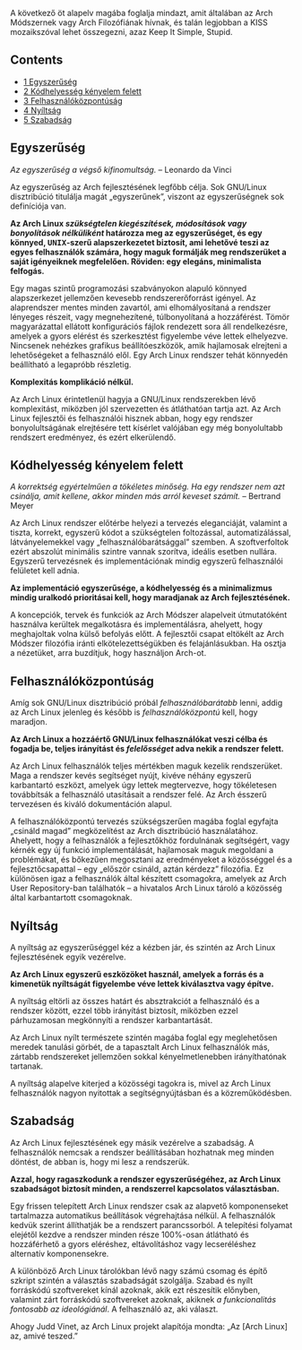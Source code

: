 A következő öt alapelv magába foglalja mindazt, amit általában az Arch Módszernek vagy Arch Filozófiának hívnak, és talán legjobban a KISS mozaikszóval lehet összegezni, azaz Keep It Simple, Stupid.

## Contents

*   [1 Egyszerűség](#Egyszer.C5.B1s.C3.A9g)
*   [2 Kódhelyesség kényelem felett](#K.C3.B3dhelyess.C3.A9g_k.C3.A9nyelem_felett)
*   [3 Felhasználóközpontúság](#Felhaszn.C3.A1l.C3.B3k.C3.B6zpont.C3.BAs.C3.A1g)
*   [4 Nyíltság](#Ny.C3.ADlts.C3.A1g)
*   [5 Szabadság](#Szabads.C3.A1g)

## Egyszerűség

_Az egyszerűség a végső kifinomultság._ – Leonardo da Vinci

Az egyszerűség az Arch fejlesztésének legfőbb célja. Sok GNU/Linux disztribúció titulálja magát „egyszerűnek”, viszont az egyszerűségnek sok definíciója van.

**Az Arch Linux _szükségtelen kiegészítések, módosítások vagy bonyolítások nélküliként_ határozza meg az egyszerűséget, és egy könnyed, <tt>UNIX</tt>-szerű alapszerkezetet biztosít, ami lehetővé teszi az egyes felhasználók számára, hogy maguk formálják meg rendszerüket a saját igényeiknek megfelelően. Röviden: egy elegáns, minimalista felfogás.**

Egy magas szintű programozási szabványokon alapuló könnyed alapszerkezet jellemzően kevesebb rendszererőforrást igényel. Az alaprendszer mentes minden zavartól, ami elhomályosítaná a rendszer lényeges részeit, vagy megnehezítené, túlbonyolítaná a hozzáférést. Tömör magyarázattal ellátott konfigurációs fájlok rendezett sora áll rendelkezésre, amelyek a gyors elérést és szerkesztést figyelembe véve lettek elhelyezve. Nincsenek nehézkes grafikus beállítóeszközök, amik hajlamosak elrejteni a lehetőségeket a felhasználó elől. Egy Arch Linux rendszer tehát könnyedén beállítható a legapróbb részletig.

**Komplexitás komplikáció nélkül.**

Az Arch Linux érintetlenül hagyja a GNU/Linux rendszerekben lévő komplexitást, miközben jól szervezetten és átláthatóan tartja azt. Az Arch Linux fejlesztői és felhasználói hisznek abban, hogy egy rendszer bonyolultságának elrejtésére tett kísérlet valójában egy még bonyolultabb rendszert eredményez, és ezért elkerülendő.

## Kódhelyesség kényelem felett

_A korrektség egyértelműen a tökéletes minőség. Ha egy rendszer nem azt csinálja, amit kellene, akkor minden más arról keveset számít._ – Bertrand Meyer

Az Arch Linux rendszer előtérbe helyezi a tervezés eleganciáját, valamint a tiszta, korrekt, egyszerű kódot a szükségtelen foltozással, automatizálással, látványelemekkel vagy „felhasználóbarátsággal” szemben. A szoftverfoltok ezért abszolút minimális szintre vannak szorítva, ideális esetben nullára. Egyszerű tervezésnek és implementációnak mindig egyszerű felhasználói felületet kell adnia.

**Az implementáció egyszerűsége, a kódhelyesség és a minimalizmus mindig uralkodó prioritásai kell, hogy maradjanak az Arch fejlesztésének.**

A koncepciók, tervek és funkciók az Arch Módszer alapelveit útmutatóként használva kerültek megalkotásra és implementálásra, ahelyett, hogy meghajoltak volna külső befolyás előtt. A fejlesztői csapat eltökélt az Arch Módszer filozófia iránti elkötelezettségükben és felajánlásukban. Ha osztja a nézetüket, arra buzdítjuk, hogy használjon Arch-ot.

## Felhasználóközpontúság

Amíg sok GNU/Linux disztribúció próbál _felhasználóbarátabb_ lenni, addig az Arch Linux jelenleg és később is _felhasználóközpontú_ kell, hogy maradjon.

**Az Arch Linux a hozzáértő GNU/Linux felhasználókat veszi célba és fogadja be, teljes irányítást és _felelősséget_ adva nekik a rendszer felett.**

Az Arch Linux felhasználók teljes mértékben maguk kezelik rendszerüket. Maga a rendszer kevés segítséget nyújt, kivéve néhány egyszerű karbantartó eszközt, amelyek úgy lettek megtervezve, hogy tökéletesen továbbítsák a felhasználó utasításait a rendszer felé. Az Arch ésszerű tervezésen és kiváló dokumentáción alapul.

A felhasználóközpontú tervezés szükségszerűen magába foglal egyfajta „csináld magad” megközelítést az Arch disztribúció használatához. Ahelyett, hogy a felhasználók a fejlesztőkhöz fordulnának segítségért, vagy kérnék egy új funkció implementálását, hajlamosak maguk megoldani a problémákat, és bőkezűen megosztani az eredményeket a közösséggel és a fejlesztőcsapattal – egy „először csináld, aztán kérdezz” filozófia. Ez különösen igaz a felhasználók által készített csomagokra, amelyek az Arch User Repository-ban találhatók – a hivatalos Arch Linux tároló a közösség által karbantartott csomagoknak.

## Nyíltság

A nyíltság az egyszerűséggel kéz a kézben jár, és szintén az Arch Linux fejlesztésének egyik vezérelve.

**Az Arch Linux egyszerű eszközöket használ, amelyek a forrás és a kimenetük nyíltságát figyelembe véve lettek kiválasztva vagy építve.**

A nyíltság eltörli az összes határt és absztrakciót a felhasználó és a rendszer között, ezzel több irányítást biztosít, miközben ezzel párhuzamosan megkönnyíti a rendszer karbantartását.

Az Arch Linux nyílt természete szintén magába foglal egy meglehetősen meredek tanulási görbét, de a tapasztalt Arch Linux felhasználók más, zártabb rendszereket jellemzően sokkal kényelmetlenebben irányíthatónak tartanak.

A nyíltság alapelve kiterjed a közösségi tagokra is, mivel az Arch Linux felhasználók nagyon nyitottak a segítségnyújtásban és a közreműködésben.

## Szabadság

Az Arch Linux fejlesztésének egy másik vezérelve a szabadság. A felhasználók nemcsak a rendszer beállításában hozhatnak meg minden döntést, de abban is, hogy mi lesz a rendszerük.

**Azzal, hogy ragaszkodunk a rendszer egyszerűségéhez, az Arch Linux szabadságot biztosít minden, a rendszerrel kapcsolatos választásban.**

Egy frissen telepített Arch Linux rendszer csak az alapvető komponenseket tartalmazza automatikus beállítások végrehajtása nélkül. A felhasználók kedvük szerint állíthatják be a rendszert parancssorból. A telepítési folyamat elejétől kezdve a rendszer minden része 100%-osan átlátható és hozzáférhető a gyors eléréshez, eltávolításhoz vagy lecseréléshez alternatív komponensekre.

A különböző Arch Linux tárolókban lévő nagy számú csomag és építő szkript szintén a választás szabadságát szolgálja. Szabad és nyílt forráskódú szoftvereket kínál azoknak, akik ezt részesítik előnyben, valamint zárt forráskódú szoftvereket azoknak, akiknek _a funkcionalitás fontosabb az ideológiánál_. A felhasználó az, aki választ.

Ahogy Judd Vinet, az Arch Linux projekt alapítója mondta: „Az [Arch Linux] az, amivé teszed.”